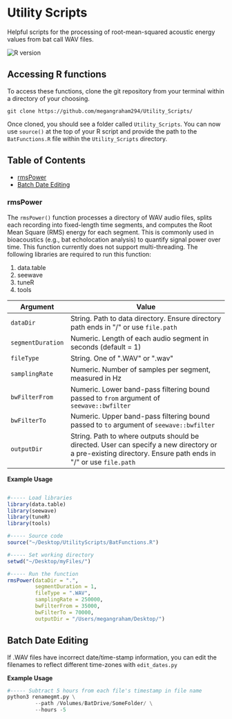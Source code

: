 


# Utility Scripts
Helpful scripts for the processing of root-mean-squared acoustic energy values from bat call WAV files.

![R version](https://img.shields.io/badge/R-4.5.1-6d6d6d?style=for-the-badge&logo=r&logoColor=blue)

## Accessing R functions
To access these functions, clone the git repository from your terminal within a directory of your choosing. 

```shell
git clone https://github.com/megangraham294/Utility_Scripts/
```

Once cloned, you should see a folder called `Utility_Scripts`. You can now use `source()` at the top of your R script and provide the path to the `BatFunctions.R` file within the `Utility_Scripts` directory. 

## Table of Contents
-  [rmsPower](#rmspower)
-  [Batch Date Editing](#batch-date-editing)

### rmsPower
The `rmsPower()` function processes a directory of WAV audio files, splits each recording into fixed-length time segments, and computes the Root Mean Square (RMS) energy for each segment. This is commonly used in bioacoustics (e.g., bat echolocation analysis) to quantify signal power over time. This function currently does not support multi-threading. The following libraries are required to run this function:

1. data.table 
2. seewave
3. tuneR
4. tools

|Argument|Value|
|--------|-----|
|`dataDir`|String. Path to data directory. Ensure directory path ends in "/" or use `file.path`|
|`segmentDuration`|Numeric. Length of each audio segment in seconds (default = 1)|
|`fileType`|String. One of ".WAV" or ".wav"|
|`samplingRate`|Numeric. Number of samples per segment, measured in Hz|
|`bwFilterFrom`|Numeric. Lower band-pass filtering bound passed to `from` argument of `seewave::bwfilter`|
|`bwFilterTo`|Numeric. Upper band-pass filtering bound passed to `to` argument of `seewave::bwfilter`|
|`outputDir`|String. Path to where outputs should be directed. User can specify a new directory or a pre-existing directory. Ensure path ends in "/" or use `file.path`|


**Example Usage**

```r

#----- Load libraries
library(data.table)
library(seewave)
library(tuneR)
library(tools)

#----- Source code
source("~/Desktop/UtilityScripts/BatFunctions.R")

#----- Set working directory
setwd("~/Desktop/myFiles/")

#----- Run the function
rmsPower(dataDir = ".",
         segmentDuration = 1,
         fileType = ".WAV",
         samplingRate = 250000,
         bwFilterFrom = 35000, 
         bwFilterTo = 70000,
         outputDir = "/Users/megangraham/Desktop/")
```

## Batch Date Editing
If .WAV files have incorrect date/time-stamp information, you can edit the filenames to reflect different time-zones with `edit_dates.py`

**Example Usage**

```python
#----- Subtract 5 hours from each file's timestamp in file name
python3 renamegmt.py \
         --path /Volumes/BatDrive/SomeFolder/ \
         --hours -5
```



